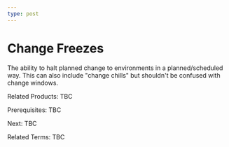 ```yaml
---
type: post
---
```

# Change Freezes
The ability to halt planned change to environments in a planned/scheduled way. This can also include "change chills" but shouldn't be confused with change windows.

Related Products: TBC

Prerequisites:  TBC

Next: TBC

Related Terms: TBC
